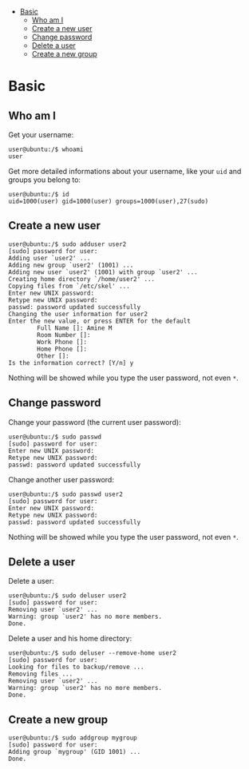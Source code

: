 - [Basic](#basic)
  - [Who am I](#who-am-i)
  - [Create a new user](#create-a-new-user)
  - [Change password](#change-password)
  - [Delete a user](#delete-a-user)
  - [Create a new group](#create-a-new-group)


# Basic

## Who am I
Get your username:
```console
user@ubuntu:/$ whoami
user
```

Get more detailed informations about your username, like your `uid` and groups you belong to: 
```console
user@ubuntu:/$ id
uid=1000(user) gid=1000(user) groups=1000(user),27(sudo)
```

## Create a new user
```console
user@ubuntu:/$ sudo adduser user2
[sudo] password for user:
Adding user `user2' ...
Adding new group `user2' (1001) ...
Adding new user `user2' (1001) with group `user2' ...
Creating home directory `/home/user2' ...
Copying files from `/etc/skel' ...
Enter new UNIX password:
Retype new UNIX password:
passwd: password updated successfully
Changing the user information for user2
Enter the new value, or press ENTER for the default
        Full Name []: Amine M
        Room Number []:
        Work Phone []:
        Home Phone []:
        Other []:
Is the information correct? [Y/n] y
```

Nothing will be showed while you type the user password, not even `*`.

## Change password
Change your password (the current user password):
```console
user@ubuntu:/$ sudo passwd
[sudo] password for user: 
Enter new UNIX password: 
Retype new UNIX password: 
passwd: password updated successfully
```

Change another user password:
```console
user@ubuntu:/$ sudo passwd user2
[sudo] password for user: 
Enter new UNIX password: 
Retype new UNIX password: 
passwd: password updated successfully
```

Nothing will be showed while you type the user password, not even `*`.


## Delete a user
Delete a user:
```console
user@ubuntu:/$ sudo deluser user2
[sudo] password for user:
Removing user `user2' ...
Warning: group `user2' has no more members.
Done.
```

Delete a user and his home directory:
```console
user@ubuntu:/$ sudo deluser --remove-home user2
[sudo] password for user:
Looking for files to backup/remove ...
Removing files ...
Removing user `user2' ...
Warning: group `user2' has no more members.
Done.
```

## Create a new group
```console
user@ubuntu:/$ sudo addgroup mygroup
[sudo] password for user: 
Adding group `mygroup' (GID 1001) ...
Done.
```

